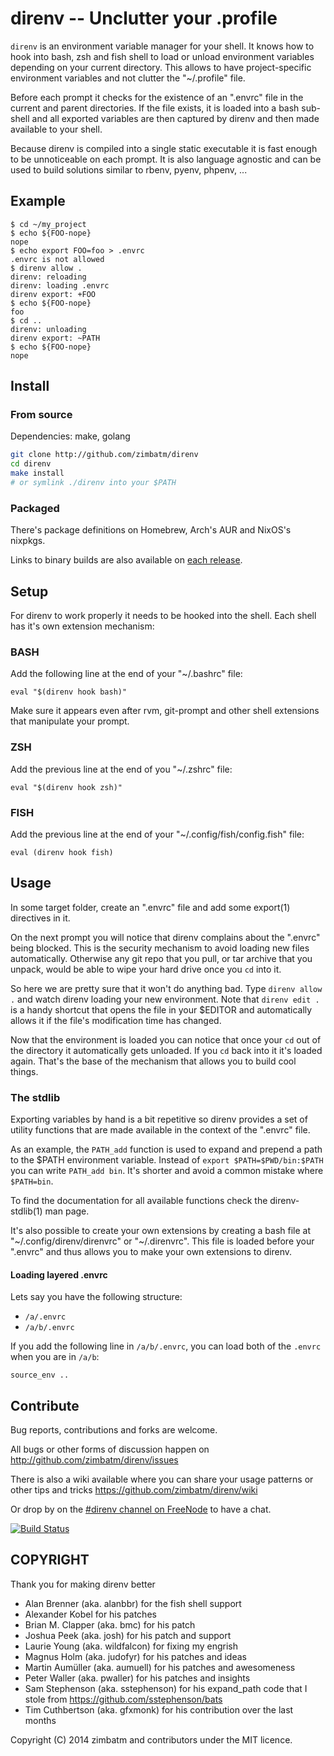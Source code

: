 direnv -- Unclutter your .profile
=================================

`direnv` is an environment variable manager for your shell. It knows how to
hook into bash, zsh and fish shell to load or unload environment variables
depending on your current directory. This allows to have project-specific
environment variables and not clutter the "~/.profile" file.

Before each prompt it checks for the existence of an ".envrc" file in the
current and parent directories. If the file exists, it is loaded into a bash
sub-shell and all exported variables are then captured by direnv and then made
available to your shell.

Because direnv is compiled into a single static executable it is fast enough
to be unnoticeable on each prompt. It is also language agnostic and can be
used to build solutions similar to rbenv, pyenv, phpenv, ...


## Example

```
$ cd ~/my_project
$ echo ${FOO-nope}
nope
$ echo export FOO=foo > .envrc
.envrc is not allowed
$ direnv allow .
direnv: reloading
direnv: loading .envrc
direnv export: +FOO
$ echo ${FOO-nope}
foo
$ cd ..
direnv: unloading
direnv export: ~PATH
$ echo ${FOO-nope}
nope
```

## Install

### From source

Dependencies: make, golang

```bash
git clone http://github.com/zimbatm/direnv
cd direnv
make install
# or symlink ./direnv into your $PATH
```

### Packaged

There's package definitions on Homebrew, Arch's AUR and NixOS's nixpkgs.

Links to binary builds are also available on
[each release](https://github.com/zimbatm/direnv/releases).

## Setup

For direnv to work properly it needs to be hooked into the shell. Each shell
has it's own extension mechanism:

### BASH

Add the following line at the end of your "~/.bashrc" file:

`eval "$(direnv hook bash)"`

Make sure it appears even after rvm, git-prompt and other shell extensions
that manipulate your prompt.

### ZSH

Add the previous line at the end of you "~/.zshrc" file:

`eval "$(direnv hook zsh)"`

### FISH

Add the previous line at the end of your "~/.config/fish/config.fish" file:

`eval (direnv hook fish)`

## Usage

In some target folder, create an ".envrc" file and add some export(1)
directives in it.

On the next prompt you will notice that direnv complains about the ".envrc"
being blocked. This is the security mechanism to avoid loading new files
automatically. Otherwise any git repo that you pull, or tar archive that you
unpack, would be able to wipe your hard drive once you `cd` into it.

So here we are pretty sure that it won't do anything bad. Type `direnv allow .`
and watch direnv loading your new environment. Note that `direnv edit .` is a
handy shortcut that opens the file in your $EDITOR and automatically allows it
if the file's modification time has changed.

Now that the environment is loaded you can notice that once your `cd` out
of the directory it automatically gets unloaded. If you `cd` back into it it's
loaded again. That's the base of the mechanism that allows you to build cool
things.

### The stdlib

Exporting variables by hand is a bit repetitive so direnv provides a set of
utility functions that are made available in the context of the ".envrc" file.

As an example, the `PATH_add` function is used to expand and prepend a path to
the $PATH environment variable. Instead of `export $PATH=$PWD/bin:$PATH` you
can write `PATH_add bin`. It's shorter and avoid a common mistake where
`$PATH=bin`.

To find the documentation for all available functions check the
direnv-stdlib(1) man page.

It's also possible to create your own extensions by creating a bash file at
"~/.config/direnv/direnvrc" or "~/.direnvrc". This file is loaded before your
".envrc" and thus allows you to make your own extensions to direnv.

#### Loading layered .envrc

Lets say you have the following structure:

- `/a/.envrc`
- `/a/b/.envrc`

If you add the following line in `/a/b/.envrc`, you can load both of the
`.envrc` when you are in `/a/b`:

```
source_env ..
```

## Contribute

Bug reports, contributions and forks are welcome.

All bugs or other forms of discussion happen on
<http://github.com/zimbatm/direnv/issues>

There is also a wiki available where you can share your usage patterns or
other tips and tricks <https://github.com/zimbatm/direnv/wiki>

Or drop by on the [#direnv channel on FreeNode](irc://#direnv@FreeNode) to
have a chat.

[![Build Status](https://api.travis-ci.org/zimbatm/direnv.png?branch=master)](http://travis-ci.org/zimbatm/direnv)

## COPYRIGHT

Thank you for making direnv better

* Alan Brenner (aka. alanbbr) for the fish shell support
* Alexander Kobel for his patches
* Brian M. Clapper (aka. bmc) for his patch
* Joshua Peek (aka. josh) for his patch and support
* Laurie Young (aka. wildfalcon) for fixing my engrish
* Magnus Holm (aka. judofyr) for his patches and ideas
* Martin Aumüller (aka. aumuell) for his patches and awesomeness
* Peter Waller (aka. pwaller) for his patches and insights
* Sam Stephenson (aka. sstephenson) for his expand_path code that I stole from https://github.com/sstephenson/bats
* Tim Cuthbertson (aka. gfxmonk) for his contribution over the last months

Copyright (C) 2014 zimbatm and contributors under the MIT licence.
